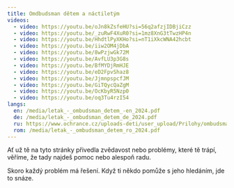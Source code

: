 ```yaml
---
title: Omdbudsman dětem a náctiletým
videos:
  - video: https://youtu.be/oJn8kZsfeHU?si=56q2afzjIDBjiCzz
  - video: https://youtu.be/_zuRwF4XuR0?si=1mz8XnG3tTwzHP4n
  - video: https://youtu.be/HhdtlPyXKHo?si=nT1iXkcWNA42hcbt
  - video: https://youtu.be/iiw2OM4jDbA
  - video: https://youtu.be/8wPzjwGk72M
  - video: https://youtu.be/AvfLU3p3G8s
  - video: https://youtu.be/BfMYDjRmHJE
  - video: https://youtu.be/eD2FpvShaz8
  - video: https://youtu.be/JjmnpspcfJM
  - video: https://youtu.be/GiTQycQaZgM
  - video: https://youtu.be/OcKbyR5Nzp0
  - video: https://youtu.be/oq3Tu4rzI54
langs:
  en: /media/letak_-_ombudsman_detem_-en_2024.pdf
  de: /media/letak_-_ombudsman_detem_de_2024.pdf
  ru: https://www.ochrance.cz/uploads-deti/user_upload/Prilohy/ombudsman_detem/Letak_-_Ombudsman_detem__rustina_-_anglicke_logo_.pdf
  rom: /media/letak_-_ombudsman_detem_ro_2024.pdf
---
```

Ať už tě na tyto stránky přivedla zvědavost nebo problémy, které tě trápí, věříme, že tady najdeš pomoc nebo alespoň radu.

Skoro každý problém má řešení. Když ti někdo pomůže s jeho hledáním, jde to snáze.